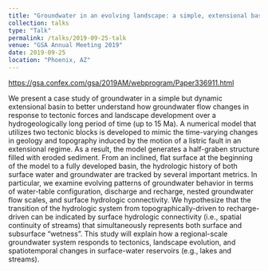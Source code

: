 ```yaml
---
title: "Groundwater in an evolving landscape: a simple, extensional basin case"
collection: talks
type: "Talk"
permalink: /talks/2019-09-25-talk
venue: "GSA Annual Meeting 2019"
date: 2019-09-25
location: "Phoenix, AZ"
---
```

https://gsa.confex.com/gsa/2019AM/webprogram/Paper336911.html

We present a case study of groundwater in a simple but dynamic extensional basin to better understand how groundwater flow changes in response to tectonic forces and landscape development over a hydrogeologically long period of time (up to 15 Ma). A numerical model that utilizes two tectonic blocks is developed to mimic the time-varying changes in geology and topography induced by the motion of a listric fault in an extensional regime. As a result, the model generates a half-graben structure filled with eroded sediment. From an inclined, flat surface at the beginning of the model to a fully developed basin, the hydrologic history of both surface water and groundwater are tracked by several important metrics. In particular, we examine evolving patterns of groundwater behavior in terms of water-table configuration, discharge and recharge, nested groundwater flow scales, and surface hydrologic connectivity. We hypothesize that the transition of the hydrologic system from topographically-driven to recharge-driven can be indicated by surface hydrologic connectivity (i.e., spatial continuity of streams) that simultaneously represents both surface and subsurface “wetness”. This study will explain how a regional-scale groundwater system responds to tectonics, landscape evolution, and spatiotemporal changes in surface-water reservoirs (e.g., lakes and streams).

